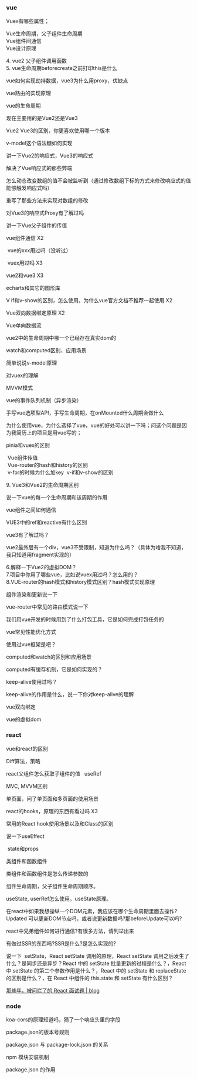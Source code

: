 ### vue

Vuex有哪些属性；

Vue生命周期，父子组件生命周期  
Vue组件间通信  
Vue设计原理

4. vue2 父子组件调用函数  
5. vue生命周期beforecreate之前打印this是什么

vue如何实现劫持数据，vue3为什么用proxy，优缺点

vue路由的实现原理

vue的生命周期

现在主要用的是Vue2还是Vue3

Vue2 Vue3的区别，你更喜欢使用哪一个版本

v-model这个语法糖如何实现

讲一下Vue2的响应式，Vue3的响应式

解决了Vue响应式的那些弊端

怎么动态改变数组的值不会被监听到（通过修改数组下标的方式来修改响应式的值能够触发响应式吗）

重写了那些方法来实现对数组的修改

对Vue3的响应式Proxy有了解过吗

讲一下Vue父子组件的传值

vue组件通信 X2

 vue的xxx用过吗（没听过）

 vuex用过吗 X3

vue2和vue3 X3

echarts和其它的图形库

V if和v-show的区别，怎么使用。为什么vue官方文档不推荐一起使用  X2

Vue双向数据绑定原理   X2

Vue单向数据流

vue2中的生命周期中哪一个已经存在真实dom的

watch和computed区别、应用场景

简单说说v-model原理

对vuex的理解

MVVM模式

vue的事件队列机制（异步渲染）

手写vue选项型API，手写生命周期，在onMounted什么周期会做什么

为什么使用vue，为什么选择了vue，vue的好处可以讲一下吗；问这个问题是因为我简历上的项目是用vue写的；

pinia和vuex的区别

 Vue组件传值  
 Vue-router的hash和history的区别  
 v-for的时候为什么加key 
 v-if和v-show的区别

9. Vue3和Vue2的生命周期区别

说一下vue的每一个生命周期和该周期的作用

vue组件之间如何通信

VUE3中的ref和reactive有什么区别

vue3有了解过吗？

vue2最外层有一个div，vue3不受限制，知道为什么吗？（具体为啥我不知道，我只知道用fragment实现的）

6.解释一下Vue2的虚拟DOM？  
7.项目中你用了哪些vue，比如说vuex用过吗？怎么用的？  
8.VUE-router的hash模式和history模式区别？hash模式实现原理

组件渲染和更新说一下

vue-router中常见的路由模式说一下

我们用vue开发的时候用到了什么打包工具，它是如何完成打包任务的

vue常见性能优化方式

使用过vue框架是吧？

computed和watch的区别和应用场景

computed有缓存机制，它是如何实现的？

keep-alive使用过吗？

keep-alive的作用是什么，说一下你对keep-alive的理解

vue双向绑定

vue的虚拟dom

### react

vue和react的区别

Diff算法，策略

react父组件怎么获取子组件的值   useRef

MVC, MVVM区别

单页面，问了单页面和多页面的使用场景

react的hooks，原理的东西有看过吗 X3

常用的React hook使用场景以及和Class的区别

说一下useEffect

 state和props

类组件和函数组件

类组件和函数组件是怎么传递参数的

组件生命周期，父子组件生命周期顺序。

useState, userRef怎么使用。useState原理。

在react中如果我想操纵一个DOM元素，我应该在哪个生命周期里面去操作? Updated 可以更新DOM节点吗，或者说更新数据吗?那beforeUpdate可以吗?

react中兄弟组件如何进行通信?有很多方法，请列举出来

有做过SSR的东西吗?SSR是什么?是怎么实现的?

说一下  setState，React setState 调用的原理，React setState 调用之后发生了什么？是同步还是异步？React 中的 setState 批量更新的过程是什么？，React 中 setState 的第二个参数作用是什么？，React 中的 setState 和 replaceState 的区别是什么？，在 React 中组件的 this.state 和 setState 有什么区别？

[那些年，被问烂了的 React 面试题 | blog](https://sunny-117.github.io/blog/react/react-interview.html#react-setstate-%E8%B0%83%E7%94%A8%E7%9A%84%E5%8E%9F%E7%90%86)

### node

koa-cors的原理知道吗，猜了一个响应头里的字段

package.json的版本号规则

package.json 与 package-lock.json 的关系

npm 模块安装机制

package.json 的作用
